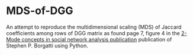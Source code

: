 # MDS-of-DGG
An attempt to reproduce the multidimensional scaling (MDS) of Jaccard coefficients among rows of DGG matrix as found page 7, figure 4 in the [2-Mode concepts in social network analysis publication](http://www.steveborgatti.com/research/publications/2modeconcepts.pdf?attredirects=0&d=1) publication of Stephen P. Borgatti using Python.

